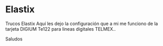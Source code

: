 Elastix
=======

Trucos Elastix
 Aquí les dejo la configuración que a mi me funciono de la tarjeta DIGIUM Te122 para lineas digitales TELMEX..
 
 Saludos

